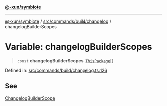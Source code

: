 [**@-xun/symbiote**](../../../../../README.md)

***

[@-xun/symbiote](../../../../../README.md) / [src/commands/build/changelog](../README.md) / changelogBuilderScopes

# Variable: changelogBuilderScopes

> `const` **changelogBuilderScopes**: [`ThisPackage`](../../../../configure/enumerations/ThisPackageGlobalScope.md#thispackage)[]

Defined in: [src/commands/build/changelog.ts:126](https://github.com/Xunnamius/symbiote/blob/4f71380506e8b2505a907d817794b6730bca4f95/src/commands/build/changelog.ts#L126)

## See

[ChangelogBuilderScope](../../../../configure/enumerations/ThisPackageGlobalScope.md)
